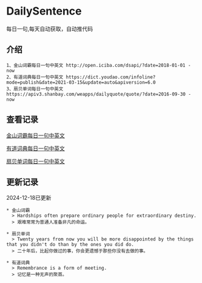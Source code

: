# DailySentence

每日一句,每天自动获取，自动推代码

## 介绍

```
1、金山词霸每日一句中英文 http://open.iciba.com/dsapi/?date=2018-01-01 - now
2、有道词典每日一句中英文 https://dict.youdao.com/infoline?mode=publish&date=2021-03-15&update=auto&apiversion=6.0
3、扇贝单词每日一句中英文 https://apiv3.shanbay.com/weapps/dailyquote/quote/?date=2016-09-30 - now
```

## 查看记录

[金山词霸每日一句中英文](./data/iciba/)

[有道词典每日一句中英文](./data/youdao/)

[扇贝单词每日一句中英文](./data/shanbay/)

## 更新记录
2024-12-18已更新 
```
* 金山词霸
  > Hardships often prepare ordinary people for extraordinary destiny.
  > 艰难常常为普通人准备非凡的命运。

* 扇贝单词
  > Twenty years from now you will be more disappointed by the things that you didn't do than by the ones you did do.
  > 二十年后，比起你做过的事，你会更遗憾于那些你没有去做的事。

* 有道词典
  > Remembrance is a form of meeting.
  > 记忆是一种无声的聚首。

```
